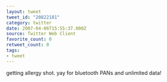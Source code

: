 ```yaml
---
layout: tweet
tweet_id: "20822181"
category: twitter
date: 2007-04-06T15:55:37.000Z
source: Twitter Web Client
favorite_count: 0
retweet_count: 0
tags:
- tweet
---
```


getting allergy shot. yay for bluetooth PANs and unlimited data!
